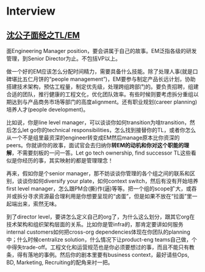# Interview

## [沈公子面经之TL/EM](https://mp.weixin.qq.com/s/N7ZLnigd-64VP9EZE3w7vg)

面Engineering Manager position，要会讲属于自己的故事。EM泛指各级的研发管理，到Senior Director为止。不包括VP以上。

做一个好的EM应该怎么分配时间精力，需要具备什么技能。除了处理人事\(就是口碑堪比五仁月饼的“people management”\)，EM要参与制定产品长远计划，协助搭建技术架构，预估工程量，制定优先级，处理跨组跨部门的。要负责招聘，组建合适的团队，推行健康的工程文化，优化团队效率。有些时候则要考虑拆分重组以期达到与产品商务市场等部门的高度alignment。还有职业规划\(career planning\)培养人才\(people development\)。

比如说，你是line level manager，可以谈谈你如何transition为啥transition，然后怎么let go你的technical responsibilities，怎么找到接替你的TL，或者你怎么从一个不是组里最资深的engineer转变成EM然后manage原本比你资深的peers。你就讲你的故事，面试官会去归纳你**转EM的动机和你对这个职能的理解**，不需要刻板的一问一答。Let go tech ownership, find successor TL这些看似是你经历的事，其实映射的都是管理理念！

再来，假如你是个senior manager，那不妨谈谈你管理的各个组之间的联系和区别，谈谈你如何diversify your plate，如何context switch，然后有没有开始培养first level manager，怎么跟PM合\(撕\)作\(逼\)等等。把一个组的scope扩大，或吞并或拆分寻求资源最合理利用是你想要呈现的“卤蛋”，但是如果不放在“拉面”里一起端出来，索然无味。

到了director level，要讲怎么定义自己的org了，为什么这么划分，跟其它org在技术架构和组织架构层面的关系。比如你是管infra的，那肯定要讲如何服务internal customers如何把cross-org dependencies体现在你团队的planning中；什么时候centralize solution，什么情况下让product-eng teams自己做，个中得失trade-off。工程文化和运营规范也是你必须要想过的事，而且不能只有教条，得有落地的事例。然后你的剧本里要有business context，最好请些Ops, BD, Marketing, Recruiting的配角来衬一把。

